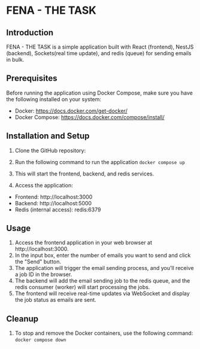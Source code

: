 # FENA - THE TASK

## Introduction
FENA - THE TASK is a simple application built with React (frontend), NestJS (backend), Sockets(real time update), and redis (queue) for sending emails in bulk. 

## Prerequisites
Before running the application using Docker Compose, make sure you have the following installed on your system:

- Docker: https://docs.docker.com/get-docker/
- Docker Compose: https://docs.docker.com/compose/install/

## Installation and Setup
1. Clone the GitHub repository:

2. Run the following command to run the application
 `docker compose up`

3. This will start the frontend, backend, and redis services.

4. Access the application:
- Frontend: http://localhost:3000
- Backend: http://localhost:5000
- Redis (internal access): redis:6379

## Usage
1. Access the frontend application in your web browser at http://localhost:3000.
2. In the input box, enter the number of emails you want to send and click the "Send" button.
3. The application will trigger the email sending process, and you'll receive a job ID in the browser.
4. The backend will add the email sending job to the redis queue, and the redis consumer (worker) will start processing the jobs.
6. The frontend will receive real-time updates via WebSocket and display the job status as emails are sent.

## Cleanup
1. To stop and remove the Docker containers, use the following command:
    `docker compose down`
